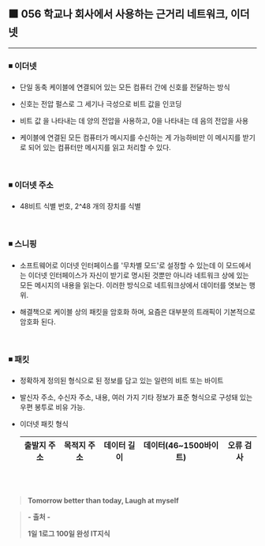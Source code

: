 ## ⬛ 056 학교나 회사에서 사용하는 근거리 네트워크, 이더넷

---

### ◾ 이더넷

- 단일 동축 케이블에 연결되어 있는 모든 컴퓨터 간에 신호를 전달하는 방식

- 신호는 전압 펄스로 그 세기나 극성으로 비트 값을 인코딩

- 비트 값 을 나타내는 데 양의 전압을 사용하고, 0을 나타내는 데 음의 전압을 사용

- 케이블에 연결된 모든 컴퓨터가 메시지를 수신하는 게 가능하비만 이 메시지를 받기로 되어 있는 컴퓨터만 메시지를 읽고 처리할 수 있다.

<br>

### ◾ 이더넷 주소

- 48비트 식별 번호, 2^48 개의 장치를 식별

<br>

### ◾ 스니핑

- 소프트웨어로 이더넷 인터페이스를 '무차별 모드'로 설정할 수 있는데 이 모드에서는 이더넷 인터페이스가 자신이 받기로 명시된 것뿐만 아니라 네트워크 상에 있는 모든 메시지의 내용을 읽는다. 이러한 방식으로 네트워크상에서 데이터를 엿보는 행위.

- 해결책으로 케이블 상의 패킷을 암호화 하며, 요즘은 대부분의 트래픽이 기본적으로 암호화 된다.

<br>

### ◾ 패킷

- 정확하게 정의된 형식으로 된 정보를 담고 있는 일련의 비트 또는 바이트

- 발신자 주소, 수신자 주소, 내용, 여러 가지 기타 정보가 표준 형식으로 구성돼 있는 우편 봉투로 비유 가능.

- 이더넷 패킷 형식

  | 출발지 주소 | 목적지 주소 | 데이터 길이 | 데이터(46~1500바이트) | 오류 검사 |
  | ----------- | ----------- | ----------- | --------------------- | --------- |

<br><br>

> **Tomorrow better than today, Laugh at myself**

> **- 출처 -**
>
> **1일 1로그 100일 완성 IT지식**
